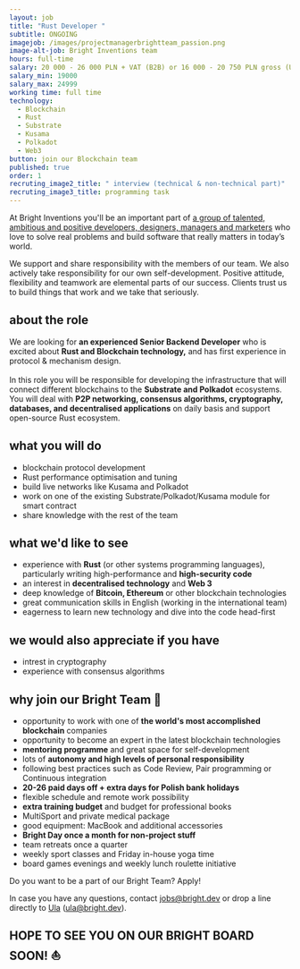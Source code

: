 ```yaml
---
layout: job
title: "Rust Developer "
subtitle: ONGOING
imagejob: /images/projectmanagerbrightteam_passion.png
image-alt-job: Bright Inventions team
hours: full-time
salary: 20 000 - 26 000 PLN + VAT (B2B) or 16 000 - 20 750 PLN gross (UoP)
salary_min: 19000
salary_max: 24999
working time: full time
technology:
  - Blockchain
  - Rust
  - Substrate
  - Kusama
  - Polkadot
  - Web3
button: join our Blockchain team
published: true
order: 1
recruting_image2_title: " interview (technical & non-technical part)"
recruting_image3_title: programming task
---
```

At Bright Inventions you'll be an important part of [a group of talented, ambitious and positive developers, designers, managers and marketers](https://brightinventions.pl/about-us/team/) who love to solve real problems and build software that really matters in today’s world.

We support and share responsibility with the members of our team. We also actively take responsibility for our own self-development. Positive attitude, flexibility and teamwork are elemental parts of our success. Clients trust us to build things that work and we take that seriously.

## about the role

We are looking for **an experienced Senior Backend Developer** who is excited about **Rust  and Blockchain technology,** and has first experience in protocol & mechanism design. \
\
In this role you will be responsible for developing the infrastructure that will connect different blockchains to the **Substrate and Polkadot** ecosystems. You will deal with **P2P networking, consensus algorithms, cryptography, databases, and decentralised applications** on daily basis and support open-source Rust ecosystem.

## what you will do

* blockchain protocol development 
* Rust performance optimisation and tuning
* build live networks like Kusama and Polkadot 
* work on one of the existing Substrate/Polkadot/Kusama module for smart contract
* share knowledge with the rest of the team

## what we'd like to see

* experience with **Rust** (or other systems programming languages), particularly writing high-performance and  **high-security code**
* an interest in **decentralised technology** and **Web 3**
* deep knowledge of **Bitcoin, Ethereum** or other blockchain technologies
* great communication skills in English (working in the international team) 
* eagerness to learn new technology and dive into the code head-first

## we would also appreciate if you have

* intrest in cryptography
* experience with consensus algorithms

## why join our Bright Team 🧡

* opportunity to work with one of **the world's most accomplished blockchain** companies
* opportunity to become an expert in the latest blockchain technologies
* **mentoring programme** and great space for self-development 
* lots of **autonomy and high levels of personal responsibility**
* following best practices such as Code Review, Pair programming or Continuous integration
* **20-26 paid days off + extra days for Polish bank holidays** 
* flexible schedule and remote work possibility 
* **extra training budget** and budget for professional books 
* MultiSport and private medical package 
* good equipment: MacBook and additional accessories
* **Bright Day once a month for non-project stuff**
* team retreats once a quarter 
* weekly sport classes and Friday in-house yoga time 
* board games evenings and weekly lunch roulette initiative 

Do you want to be a part of our Bright Team? Apply! 

In case you have any questions, contact jobs@bright.dev or drop a line directly to [Ula](https://www.linkedin.com/in/urszula-stankiewicz-rusek/) (ula@bright.dev). 

## HOPE TO SEE YOU ON OUR BRIGHT BOARD SOON! ⛵️
